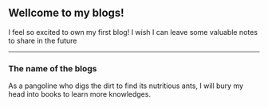 ## Wellcome to my blogs!

I feel so excited to own my first blog! I wish I can leave some valuable notes to share in the future

---

### The name of the blogs

As a pangoline who digs the dirt to find its nutritious ants, I will bury my head into books to learn more knowledges.

